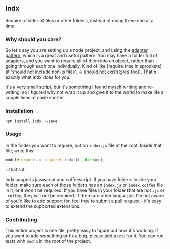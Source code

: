 Indx
----

Require a folder of files or other folders, instead of doing them one at a time.

### Why should you care?

So let's say you are setting up a node project, and using the [adapter pattern](http://en.wikipedia.org/wiki/Adapter_pattern), which is a great and useful pattern. You may have a folder full of adapters, and you want to require all of them into an object, rather than going through each one individually. Kind of like [require_tree in sprockets](it 'should not include non-js files', -> should.not.exist(@res.foo)). That's exactly what indx does for you.

It's a very small script, but it's something I found myself writing and re-writing, so I figured why not wrap it up and give it to the world to make life a couple lines of code shorter.

### Installation

`npm install indx --save`

### Usage

In the folder you want to require, put an `index.js` file at the root. Inside that file, write this:

```js
module.exports = require('indx')(__dirname);
```

...that's it.

Indx supports javascript and coffeescript. If you have folders inside your folder, make sure each of those folders has an `index.js` or `index.coffee` file in it, or it won't be required. If you have files in your folder that are not `.js` or `.coffee`, they will not be required. If there are other languages I'm not aware of you'd like to add support for, feel free to submit a pull request - it's easy to extend the supported extensions.

### Contributing

This entire project is one file, pretty easy to figure out how it's working. If you want to add something or fix a bug, please add a test for it. You can run tests with `mocha` in the root of the project.
